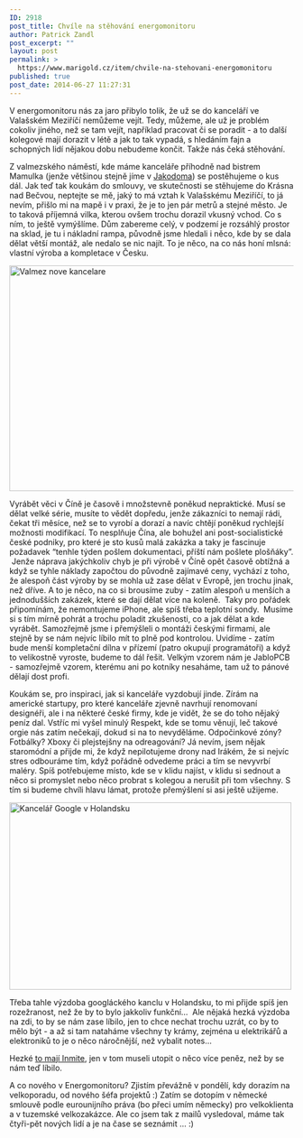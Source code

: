 ```yaml
---
ID: 2918
post_title: Chvíle na stěhování energomonitoru
author: Patrick Zandl
post_excerpt: ""
layout: post
permalink: >
  https://www.marigold.cz/item/chvile-na-stehovani-energomonitoru
published: true
post_date: 2014-06-27 11:27:31
---
```

<p>V energomonitoru nás za jaro přibylo tolik, že už se do kanceláří ve Valašském Meziříčí nemůžeme vejít. Tedy, můžeme, ale už je problém cokoliv jiného, než se tam vejít, například pracovat či se poradit - a to další kolegové mají dorazit v létě a jak to tak vypadá, s hledáním fajn a schopných lidí nějakou dobu nebudeme končit. Takže nás čeká stěhování. </p><!--more--><p>Z valmezského náměstí, kde máme kanceláře příhodně nad bistrem Mamulka (jenže většinou stejně jíme v <a href="http://www.jakodoma.com">Jakodoma</a>) se postěhujeme o kus dál. Jak teď tak koukám do smlouvy, ve skutečnosti se stěhujeme do Krásna nad Bečvou, neptejte se mě, jaký to má vztah k Valašskému Meziříčí, to já nevím, přišlo mi na mapě i v praxi, že je to jen pár metrů a stejné město. Je to taková příjemná vilka, kterou ovšem trochu dorazil vkusný vchod. Co s ním, to ještě vymýšlíme. Dům zabereme celý, v podzemí je rozsáhlý prostor na sklad, je tu i nákladní rampa, původně jsme hledali i něco, kde by se dala dělat větší montáž, ale nedalo se nic najít. To je něco, na co nás honí mlsná: vlastní výroba a kompletace v Česku.  </p>
<p><img title="valmez-nove-kancelare.jpg" src="http://www.marigold.cz/wp-content/uploads/valmez-nove-kancelare.jpg" alt="Valmez nove kancelare" width="600" height="400" border="0" /></p>
<p>Vyrábět věci v Číně je časově i množstevně poněkud nepraktické. Musí se dělat velké série, musíte to vědět dopředu, jenže zákazníci to nemají rádi, čekat tři měsíce, než se to vyrobí a dorazí a navíc chtějí poněkud rychlejší možnosti modifikací. To nesplňuje Čína, ale bohužel ani post-socialistické české podniky, pro které je sto kusů malá zakázka a taky je fascinuje požadavek “tenhle týden pošlem dokumentaci, příští nám pošlete plošňáky”.  Jenže náprava jakýchkoliv chyb je při výrobě v Číně opět časově obtížná a když se tyhle náklady započtou do původně zajímavé ceny, vychází z toho, že alespoň část výroby by se mohla už zase dělat v Evropě, jen trochu jinak, než dříve. A to je něco, na co si brousíme zuby - zatím alespoň u menších a jednodušších zakázek, které se dají dělat více na koleně.  Taky pro pořádek připomínám, že nemontujeme iPhone, ale spíš třeba teplotní sondy.  Musíme si s tím mírně pohrát a trochu poladit zkušenosti, co a jak dělat a kde vyrábět. Samozřejmě jsme i přemýšleli o montáži českými firmami, ale stejně by se nám nejvíc líbilo mít to plně pod kontrolou. Uvidíme - zatím bude menší kompletační dílna v přízemí (patro okupují programátoři) a když to velikostně vyroste, budeme to dál řešit. Velkým vzorem nám je JabloPCB - samozřejmě vzorem, kterému ani po kotníky nesaháme, tam už to pánové dělají dost profi. </p>
<p>Koukám se, pro inspiraci, jak si kanceláře vyzdobují jinde. Zírám na americké startupy, pro které kanceláře zjevně navrhují renomovaní designéři, ale i na některé české firmy, kde je vidět, že se do toho nějaký peníz dal. Vstříc mi vyšel minulý Respekt, kde se tomu věnují, leč takové orgie nás zatím nečekají, dokud si na to nevyděláme. Odpočinkové zóny? Fotbálky? Xboxy či plejstejšny na odreagování? Já nevím, jsem nějak staromódní a přijde mi, že když nepilotujeme drony nad Irákém, že si nejvíc stres odbouráme tím, když pořádně odvedeme práci a tím se nevyvrbí maléry. Spíš potřebujeme místo, kde se v klidu najíst, v klidu si sednout a něco si promyslet nebo něco probrat s kolegou a nerušit při tom všechny. S tím si budeme chvíli hlavu lámat, protože přemýšlení si asi ještě užijeme. </p>
<p><img title="3028061-inline-googam5-2.jpg" src="http://www.marigold.cz/wp-content/uploads/3028061-inline-googam5-2.jpg" alt="Kancelář Google v Holandsku" width="500" height="332" border="0" /></p>
<p>Třeba tahle výzdoba googláckého kanclu v Holandsku, to mi přijde spíš jen rozežranost, než že by to bylo jakkoliv funkční…  Ale nějaká hezká výzdoba na zdi, to by se nám zase líbilo, jen to chce nechat trochu uzrát, co by to mělo být - a až si tam nataháme všechny ty krámy, zejména u elektrikářů a elektroniků to je o něco náročnější, než vybalit notes… </p>
<p>Hezké <a href="http://tech.ihned.cz/c1-59911700-inmite-pohled-do-noveho-sidla">to mají Inmite</a>, jen v tom museli utopit o něco více peněz, než by se nám teď líbilo. </p>
<p>A co nového v Energomonitoru? Zjistím převážně v pondělí, kdy dorazím na velkoporadu, od nového šéfa projektů :) Zatím se dotopím v německé smlouvě podle eurounijního práva (bo přeci umím německy) pro velkoklienta a v tuzemské velkozakázce. Ale co jsem tak z mailů vysledoval, máme tak čtyři-pět nových lidí a je na čase se seznámit … :)</p>